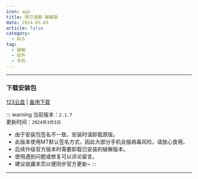 ```yaml
---
icon: app
title: 拷贝漫画 破解版
date: 2024-03-03
article: false
category:
  - ACG
tag:
  - 破解
  - 软件
  - 手机
---
```


<!-- more -->

<!-- @include: ../docs/crack.md{18-23} -->

---
### 下载安装包
[123云盘](https://www.123pan.com/s/4vaiVv-njxzH.html) | [备用下载](/apk/拷貝漫畫.apk)

::: warning 
当前版本：`2.1.7`  
更新时间：`2024年3月3日`
- 由于安装包签名不一致，安装时请卸载原版。  
- 此版本使用MT默认签名方式，因此大部分手机会报病毒风险，请放心食用。
- 后续升级官方版本时需要卸载已安装的破解版本。
- 使用遇到问题或修复可以评论留言。
- 建议收藏本页以便同步官方更新~
:::

---

<!-- @include: ../docs/crack.md{25-} -->